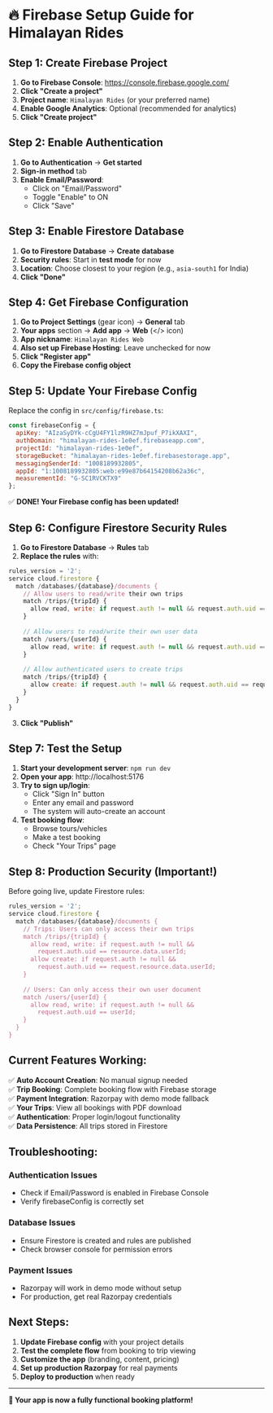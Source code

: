 # 🔥 Firebase Setup Guide for Himalayan Rides

## Step 1: Create Firebase Project

1. **Go to Firebase Console**: https://console.firebase.google.com/
2. **Click "Create a project"**
3. **Project name**: `Himalayan Rides` (or your preferred name)
4. **Enable Google Analytics**: Optional (recommended for analytics)
5. **Click "Create project"**

## Step 2: Enable Authentication

1. **Go to Authentication** → **Get started**
2. **Sign-in method** tab
3. **Enable Email/Password**:
   - Click on "Email/Password"
   - Toggle "Enable" to ON
   - Click "Save"

## Step 3: Enable Firestore Database

1. **Go to Firestore Database** → **Create database**
2. **Security rules**: Start in **test mode** for now
3. **Location**: Choose closest to your region (e.g., `asia-south1` for India)
4. **Click "Done"**

## Step 4: Get Firebase Configuration

1. **Go to Project Settings** (gear icon) → **General** tab
2. **Your apps** section → **Add app** → **Web** (</> icon)
3. **App nickname**: `Himalayan Rides Web`
4. **Also set up Firebase Hosting**: Leave unchecked for now
5. **Click "Register app"**
6. **Copy the Firebase config object**

## Step 5: Update Your Firebase Config

Replace the config in `src/config/firebase.ts`:

```javascript
const firebaseConfig = {
  apiKey: "AIzaSyDYk-cCgU4FY1lzR9HZ7mJpuf_P7ikXAXI",
  authDomain: "himalayan-rides-1e0ef.firebaseapp.com",
  projectId: "himalayan-rides-1e0ef",
  storageBucket: "himalayan-rides-1e0ef.firebasestorage.app",
  messagingSenderId: "1008189932805",
  appId: "1:1008189932805:web:e99e87b64154208b62a36c",
  measurementId: "G-SC1RVCKTX9"
};
```

✅ **DONE! Your Firebase config has been updated!**

## Step 6: Configure Firestore Security Rules

1. **Go to Firestore Database** → **Rules** tab
2. **Replace the rules** with:

```javascript
rules_version = '2';
service cloud.firestore {
  match /databases/{database}/documents {
    // Allow users to read/write their own trips
    match /trips/{tripId} {
      allow read, write: if request.auth != null && request.auth.uid == resource.data.userId;
    }
    
    // Allow users to read/write their own user data
    match /users/{userId} {
      allow read, write: if request.auth != null && request.auth.uid == userId;
    }
    
    // Allow authenticated users to create trips
    match /trips/{tripId} {
      allow create: if request.auth != null && request.auth.uid == request.resource.data.userId;
    }
  }
}
```

3. **Click "Publish"**

## Step 7: Test the Setup

1. **Start your development server**: `npm run dev`
2. **Open your app**: http://localhost:5176
3. **Try to sign up/login**:
   - Click "Sign In" button
   - Enter any email and password
   - The system will auto-create an account
4. **Test booking flow**:
   - Browse tours/vehicles
   - Make a test booking
   - Check "Your Trips" page

## Step 8: Production Security (Important!)

Before going live, update Firestore rules:

```javascript
rules_version = '2';
service cloud.firestore {
  match /databases/{database}/documents {
    // Trips: Users can only access their own trips
    match /trips/{tripId} {
      allow read, write: if request.auth != null && 
        request.auth.uid == resource.data.userId;
      allow create: if request.auth != null && 
        request.auth.uid == request.resource.data.userId;
    }
    
    // Users: Can only access their own user document
    match /users/{userId} {
      allow read, write: if request.auth != null && 
        request.auth.uid == userId;
    }
  }
}
```

## Current Features Working:

✅ **Auto Account Creation**: No manual signup needed  
✅ **Trip Booking**: Complete booking flow with Firebase storage  
✅ **Payment Integration**: Razorpay with demo mode fallback  
✅ **Your Trips**: View all bookings with PDF download  
✅ **Authentication**: Proper login/logout functionality  
✅ **Data Persistence**: All trips stored in Firestore  

## Troubleshooting:

### Authentication Issues
- Check if Email/Password is enabled in Firebase Console
- Verify firebaseConfig is correctly set

### Database Issues  
- Ensure Firestore is created and rules are published
- Check browser console for permission errors

### Payment Issues
- Razorpay will work in demo mode without setup
- For production, get real Razorpay credentials

## Next Steps:

1. **Update Firebase config** with your project details
2. **Test the complete flow** from booking to trip viewing
3. **Customize the app** (branding, content, pricing)
4. **Set up production Razorpay** for real payments
5. **Deploy to production** when ready

---

**🎯 Your app is now a fully functional booking platform!**
